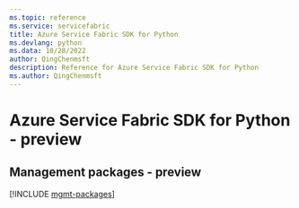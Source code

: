 ```yaml
---
ms.topic: reference
ms.service: servicefabric
title: Azure Service Fabric SDK for Python
ms.devlang: python
ms.data: 10/28/2022
author: QingChenmsft
description: Reference for Azure Service Fabric SDK for Python
ms.author: QingChenmsft
---
```

# Azure Service Fabric SDK for Python - preview

## Management packages - preview
[!INCLUDE [mgmt-packages](service-fabric-mgmt-index.md)]
